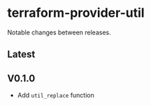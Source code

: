 # terraform-provider-util

Notable changes between releases.

## Latest

## V0.1.0

* Add `util_replace` function
